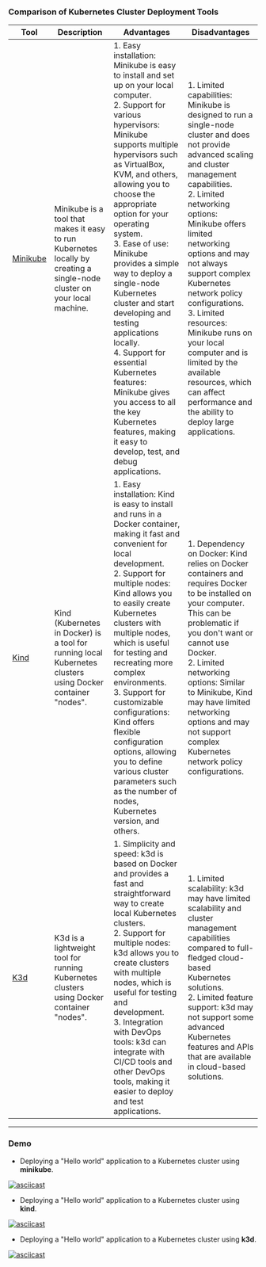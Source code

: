 ### Comparison of Kubernetes Cluster Deployment Tools
| Tool | Description | Advantages | Disadvantages |
| --- | --- | --- | --- |
| [Minikube](https://minikube.sigs.k8s.io/) |Minikube is a tool that makes it easy to run Kubernetes locally by creating a single-node cluster on your local machine. | 1. Easy installation: Minikube is easy to install and set up on your local computer.<br>2.  Support for various hypervisors: Minikube supports multiple hypervisors such as VirtualBox, KVM, and others, allowing you to choose the appropriate option for your operating system.<br>3.  Ease of use: Minikube provides a simple way to deploy a single-node Kubernetes cluster and start developing and testing applications locally.<br>4.  Support for essential Kubernetes features: Minikube gives you access to all the key Kubernetes features, making it easy to develop, test, and debug applications.| 1.  Limited capabilities: Minikube is designed to run a single-node cluster and does not provide advanced scaling and cluster management capabilities.<br>2.  Limited networking options: Minikube offers limited networking options and may not always support complex Kubernetes network policy configurations.<br>3.  Limited resources: Minikube runs on your local computer and is limited by the available resources, which can affect performance and the ability to deploy large applications.|
| [Kind](https://kind.sigs.k8s.io/) | Kind (Kubernetes in Docker) is a tool for running local Kubernetes clusters using Docker container "nodes". |1.  Easy installation: Kind is easy to install and runs in a Docker container, making it fast and convenient for local development.<br>2.  Support for multiple nodes: Kind allows you to easily create Kubernetes clusters with multiple nodes, which is useful for testing and recreating more complex environments.<br>3.  Support for customizable configurations: Kind offers flexible configuration options, allowing you to define various cluster parameters such as the number of nodes, Kubernetes version, and others. |1.  Dependency on Docker: Kind relies on Docker containers and requires Docker to be installed on your computer. This can be problematic if you don't want or cannot use Docker.<br>2.  Limited networking options: Similar to Minikube, Kind may have limited networking options and may not support complex Kubernetes network policy configurations. |
| [K3d](https://k3d.io/) | K3d is a lightweight tool for running Kubernetes clusters using Docker container "nodes". |1.  Simplicity and speed: k3d is based on Docker and provides a fast and straightforward way to create local Kubernetes clusters.<br>2.  Support for multiple nodes: k3d allows you to create clusters with multiple nodes, which is useful for testing and development.<br>3.  Integration with DevOps tools: k3d can integrate with CI/CD tools and other DevOps tools, making it easier to deploy and test applications. |1.  Limited scalability: k3d may have limited scalability and cluster management capabilities compared to full-fledged cloud-based Kubernetes solutions.<br>2.  Limited feature support: k3d may not support some advanced Kubernetes features and APIs that are available in cloud-based solutions. |

---
### Demo
* Deploying a "Hello world" application to a Kubernetes cluster using **minikube**.

[![asciicast](https://asciinema.org/a/588949.svg)](https://asciinema.org/a/588949)

* Deploying a "Hello world" application to a Kubernetes cluster using **kind**.

[![asciicast](https://asciinema.org/a/588959.svg)](https://asciinema.org/a/588959)

* Deploying a "Hello world" application to a Kubernetes cluster using **k3d**.

[![asciicast](https://asciinema.org/a/588961.svg)](https://asciinema.org/a/588961)

